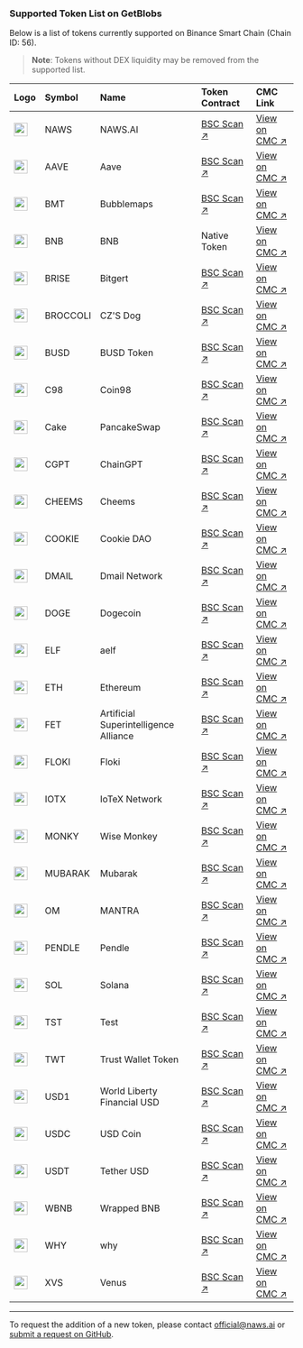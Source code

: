 ### Supported Token List on GetBlobs

Below is a list of tokens currently supported on Binance Smart Chain (Chain ID: 56).

> **Note**: Tokens without DEX liquidity may be removed from the supported list.

| Logo | Symbol | Name | Token Contract | CMC Link |
| :--- | :--- | :--- | :--- | :--- |
| <img src="https://s3.ap-northeast-2.amazonaws.com/cdn.naws.ai/images/coin-logos/token_symbols_naws.png" style="width: 24px; height: 24px;"> | NAWS | NAWS.AI | [BSC Scan ↗](https://bscscan.com/token/0x726a54E04f394b6e44e58a2D7CB0fEc61361D10E) | [View on CMC ↗](https://coinmarketcap.com/currencies/naws-ai) |
| <img src="https://s3.ap-northeast-2.amazonaws.com/cdn.naws.ai/images/coin-logos/token_symbols_aave.png" style="width: 24px; height: 24px;"> | AAVE | Aave | [BSC Scan ↗](https://bscscan.com/token/0xfb6115445bff7b52feb98650c87f44907e58f802) | [View on CMC ↗](https://coinmarketcap.com/currencies/aave) |
| <img src="https://s3.ap-northeast-2.amazonaws.com/cdn.naws.ai/images/coin-logos/token_symbols_bubblemaps.png" style="width: 24px; height: 24px;"> | BMT | Bubblemaps | [BSC Scan ↗](https://bscscan.com/token/0x7d814b9eD370Ec0a502EdC3267393bF62d891B62) | [View on CMC ↗](https://coinmarketcap.com/currencies/bubblemaps) |
| <img src="https://s3.ap-northeast-2.amazonaws.com/cdn.naws.ai/images/coin-logos/token_symbols_wrappedbnb.png" style="width: 24px; height: 24px;"> | BNB | BNB | Native Token | [View on CMC ↗](https://coinmarketcap.com/currencies/bnb) |
| <img src="https://s3.ap-northeast-2.amazonaws.com/cdn.naws.ai/images/coin-logos/token_symbols_bitrise.svg" style="width: 24px; height: 24px;"> | BRISE | Bitgert | [BSC Scan ↗](https://bscscan.com/token/0x8FFf93E810a2eDaaFc326eDEE51071DA9d398E83) | [View on CMC ↗](https://coinmarketcap.com/currencies/bitrise-token) |
| <img src="https://s3.ap-northeast-2.amazonaws.com/cdn.naws.ai/images/coin-logos/token_symbols_czsdog.png" style="width: 24px; height: 24px;"> | BROCCOLI | CZ'S Dog | [BSC Scan ↗](https://bscscan.com/token/0x6d5AD1592ed9D6D1dF9b93c793AB759573Ed6714) | [View on CMC ↗](https://coinmarketcap.com/currencies/czsdog-broccoli) |
| <img src="https://s3.ap-northeast-2.amazonaws.com/cdn.naws.ai/images/coin-logos/token_symbols_busd.png" style="width: 24px; height: 24px;"> | BUSD | BUSD Token | [BSC Scan ↗](https://bscscan.com/token/0xe9e7CEA3DedcA5984780Bafc599bD69ADd087D56) | [View on CMC ↗](https://coinmarketcap.com/currencies/binance-usd) |
| <img src="https://s3.ap-northeast-2.amazonaws.com/cdn.naws.ai/images/coin-logos/token_symbols_coin98.png" style="width: 24px; height: 24px;"> | C98 | Coin98 | [BSC Scan ↗](https://bscscan.com/token/0xaEC945e04baF28b135Fa7c640f624f8D90F1C3a6) | [View on CMC ↗](https://coinmarketcap.com/currencies/coin98) |
| <img src="https://s3.ap-northeast-2.amazonaws.com/cdn.naws.ai/images/coin-logos/token_symbols_pancakeswap.svg" style="width: 24px; height: 24px;"> | Cake | PancakeSwap | [BSC Scan ↗](https://bscscan.com/token/0x0E09FaBB73Bd3Ade0a17ECC321fD13a19e81cE82) | [View on CMC ↗](https://coinmarketcap.com/currencies/pancakeswap) |
| <img src="https://s3.ap-northeast-2.amazonaws.com/cdn.naws.ai/images/coin-logos/token_symbols_chaingpt.png" style="width: 24px; height: 24px;"> | CGPT | ChainGPT | [BSC Scan ↗](https://bscscan.com/token/0x9840652DC04fb9db2C43853633f0F62BE6f00f98) | [View on CMC ↗](https://coinmarketcap.com/currencies/chaingpt) |
| <img src="https://s3.ap-northeast-2.amazonaws.com/cdn.naws.ai/images/coin-logos/token_symbols_cheems.png" style="width: 24px; height: 24px;"> | CHEEMS | Cheems | [BSC Scan ↗](https://bscscan.com/token/0x0DF0587216a4a1bB7d5082fdc491d93d2dD4B413) | [View on CMC ↗](https://coinmarketcap.com/currencies/cheems-pet) |
| <img src="https://s3.ap-northeast-2.amazonaws.com/cdn.naws.ai/images/coin-logos/token_symbols_cookiedao.png" style="width: 24px; height: 24px;"> | COOKIE | Cookie DAO | [BSC Scan ↗](https://bscscan.com/token/0xC0041EF357B183448B235a8Ea73Ce4E4eC8c265F) | [View on CMC ↗](https://coinmarketcap.com/currencies/cookie) |
| <img src="https://s3.ap-northeast-2.amazonaws.com/cdn.naws.ai/images/coin-logos/token_symbols_dmail.svg" style="width: 24px; height: 24px;"> | DMAIL | Dmail Network | [BSC Scan ↗](https://bscscan.com/token/0xcc6f1e1b87cfcbe9221808d2d85c501aab0b5192) | [View on CMC ↗](https://coinmarketcap.com/currencies/dmail-network) |
| <img src="https://s3.ap-northeast-2.amazonaws.com/cdn.naws.ai/images/coin-logos/token_symbols_doge.png" style="width: 24px; height: 24px;"> | DOGE | Dogecoin | [BSC Scan ↗](https://bscscan.com/token/0xbA2aE424d960c26247Dd6c32edC70B295c744C43) | [View on CMC ↗](https://coinmarketcap.com/currencies/dogecoin) |
| <img src="https://s3.ap-northeast-2.amazonaws.com/cdn.naws.ai/images/coin-logos/token_symbols_aelf.svg" style="width: 24px; height: 24px;"> | ELF | aelf | [BSC Scan ↗](https://bscscan.com/token/0xa3f020a5C92e15be13CAF0Ee5C95cF79585EeCC9) | [View on CMC ↗](https://coinmarketcap.com/currencies/aelf) |
| <img src="https://s3.ap-northeast-2.amazonaws.com/cdn.naws.ai/images/coin-logos/token_symbols_ethereum.png" style="width: 24px; height: 24px;"> | ETH | Ethereum | [BSC Scan ↗](https://bscscan.com/token/0x2170Ed0880ac9A755fd29B2688956BD959F933F8) | [View on CMC ↗](https://coinmarketcap.com/currencies/ethereum) |
| <img src="https://s3.ap-northeast-2.amazonaws.com/cdn.naws.ai/images/coin-logos/token_symbols_artificial.png" style="width: 24px; height: 24px;"> | FET | Artificial Superintelligence Alliance | [BSC Scan ↗](https://bscscan.com/token/0x031b41e504677879370e9dbcf937283a8691fa7f) | [View on CMC ↗](https://coinmarketcap.com/currencies/artificial-superintelligence-alliance) |
| <img src="https://s3.ap-northeast-2.amazonaws.com/cdn.naws.ai/images/coin-logos/token_symbols_floki.png" style="width: 24px; height: 24px;"> | FLOKI | Floki | [BSC Scan ↗](https://bscscan.com/token/0xfb5B838b6cfEEdC2873aB27866079AC55363D37E) | [View on CMC ↗](https://coinmarketcap.com/currencies/floki-inu) |
| <img src="https://s3.ap-northeast-2.amazonaws.com/cdn.naws.ai/images/coin-logos/token_symbols_iotex.svg" style="width: 24px; height: 24px;"> | IOTX | IoTeX Network | [BSC Scan ↗](https://bscscan.com/token/0x9678e42cebeb63f23197d726b29b1cb20d0064e5) | [View on CMC ↗](https://coinmarketcap.com/currencies/iotex) |
| <img src="https://s3.ap-northeast-2.amazonaws.com/cdn.naws.ai/images/coin-logos/token_symbols_wisemonkey.png" style="width: 24px; height: 24px;"> | MONKY | Wise Monkey | [BSC Scan ↗](https://bscscan.com/token/0x59E69094398AfbEA632F8Bd63033BdD2443a3Be1) | [View on CMC ↗](https://coinmarketcap.com/currencies/wise-monkey) |
| <img src="https://s3.ap-northeast-2.amazonaws.com/cdn.naws.ai/images/coin-logos/token_symbols_mubrarak.png" style="width: 24px; height: 24px;"> | MUBARAK | Mubarak | [BSC Scan ↗](https://bscscan.com/token/0x5C85D6C6825aB4032337F11Ee92a72DF936b46F6) | [View on CMC ↗](https://coinmarketcap.com/currencies/mubarak) |
| <img src="https://s3.ap-northeast-2.amazonaws.com/cdn.naws.ai/images/coin-logos/token_symbols_mantra.png" style="width: 24px; height: 24px;"> | OM | MANTRA | [BSC Scan ↗](https://bscscan.com/token/0xf78d2e7936f5fe18308a3b2951a93b6c4a41f5e2) | [View on CMC ↗](https://coinmarketcap.com/currencies/mantra) |
| <img src="https://s3.ap-northeast-2.amazonaws.com/cdn.naws.ai/images/coin-logos/token_symbols_pendle.png" style="width: 24px; height: 24px;"> | PENDLE | Pendle | [BSC Scan ↗](https://bscscan.com/token/0xb3Ed0A426155B79B898849803E3B36552f7ED507) | [View on CMC ↗](https://coinmarketcap.com/currencies/pendle) |
| <img src="https://s3.ap-northeast-2.amazonaws.com/cdn.naws.ai/images/coin-logos/token_symbols_solana.png" style="width: 24px; height: 24px;"> | SOL | Solana | [BSC Scan ↗](https://bscscan.com/token/0x570A5D26f7765Ecb712C0924E4De545B89fD43dF) | [View on CMC ↗](https://coinmarketcap.com/currencies/solana) |
| <img src="https://s3.ap-northeast-2.amazonaws.com/cdn.naws.ai/images/coin-logos/token_symbols_tst.png" style="width: 24px; height: 24px;"> | TST | Test | [BSC Scan ↗](https://bscscan.com/token/0x86Bb94DdD16Efc8bc58e6b056e8df71D9e666429) | [View on CMC ↗](https://coinmarketcap.com/currencies/test-token-bsc) |
| <img src="https://s3.ap-northeast-2.amazonaws.com/cdn.naws.ai/images/coin-logos/token_symbols_trustwallet.png" style="width: 24px; height: 24px;"> | TWT | Trust Wallet Token | [BSC Scan ↗](https://bscscan.com/token/0x4b0f1812e5df2a09796481ff14017e6005508003) | [View on CMC ↗](https://coinmarketcap.com/currencies/trust-wallet-token) |
| <img src="https://s3.ap-northeast-2.amazonaws.com/cdn.naws.ai/images/coin-logos/token_symbols_world_liberty_financial.png" style="width: 24px; height: 24px;"> | USD1 | World Liberty Financial USD | [BSC Scan ↗](https://bscscan.com/token/0x8d0D000Ee44948FC98c9B98A4FA4921476f08B0d) | [View on CMC ↗](https://coinmarketcap.com/currencies/usd1) |
| <img src="https://s3.ap-northeast-2.amazonaws.com/cdn.naws.ai/images/coin-logos/token_symbols_usd.png" style="width: 24px; height: 24px;"> | USDC | USD Coin | [BSC Scan ↗](https://bscscan.com/token/0x8AC76a51cc950d9822D68b83fE1Ad97B32Cd580d) | [View on CMC ↗](https://coinmarketcap.com/currencies/usd-coin) |
| <img src="https://s3.ap-northeast-2.amazonaws.com/cdn.naws.ai/images/coin-logos/token_symbols_tetherusdt.png" style="width: 24px; height: 24px;"> | USDT | Tether USD | [BSC Scan ↗](https://bscscan.com/token/0x55d398326f99059fF775485246999027B3197955) | [View on CMC ↗](https://coinmarketcap.com/currencies/tether) |
| <img src="https://s3.ap-northeast-2.amazonaws.com/cdn.naws.ai/images/coin-logos/token_symbols_wrappedbnb.png" style="width: 24px; height: 24px;"> | WBNB | Wrapped BNB | [BSC Scan ↗](https://bscscan.com/token/0xbb4CdB9CBd36B01bD1cBaEBF2De08d9173bc095c) | [View on CMC ↗](https://coinmarketcap.com/currencies/wbnb) |
| <img src="https://s3.ap-northeast-2.amazonaws.com/cdn.naws.ai/images/coin-logos/token_symbols_why.png" style="width: 24px; height: 24px;"> | WHY | why | [BSC Scan ↗](https://bscscan.com/token/0x9eC02756A559700d8D9e79ECe56809f7bcC5dC27) | [View on CMC ↗](https://coinmarketcap.com/currencies/why) |
| <img src="https://s3.ap-northeast-2.amazonaws.com/cdn.naws.ai/images/coin-logos/token_symbols_venus.png" style="width: 24px; height: 24px;"> | XVS | Venus | [BSC Scan ↗](https://bscscan.com/token/0xcF6BB5389c92Bdda8a3747Ddb454cB7a64626C63) | [View on CMC ↗](https://coinmarketcap.com/currencies/venus) |

---

To request the addition of a new token, please contact [official@naws.ai](mailto:official@naws.ai) or [submit a request on GitHub](https://github.com/naws-ai/getblobs-token-list/blob/main/CONTRIBUTING.md).
